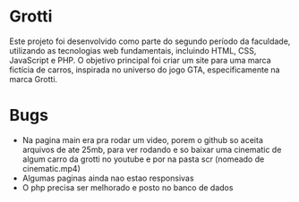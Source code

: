 # Grotti

Este projeto foi desenvolvido como parte do segundo período da faculdade, utilizando as tecnologias web fundamentais, incluindo HTML, CSS, JavaScript e PHP. O objetivo principal foi criar um site para uma marca fictícia de carros, inspirada no universo do jogo GTA, especificamente na marca Grotti.



# Bugs
  - Na pagina main era pra rodar um video, porem o github so aceita arquivos de ate 25mb, para ver rodando e so baixar uma cinematic de algum carro da grotti no youtube e por na pasta scr (nomeado de cinematic.mp4)
  - Algumas paginas ainda nao estao responsivas
  - O php precisa ser melhorado e posto no banco de dados
